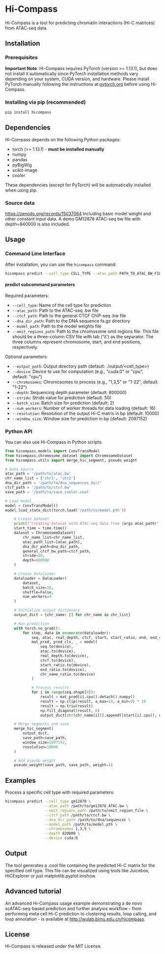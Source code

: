 # Hi-Compass

Hi-Compass is a tool for predicting chromatin interactions (Hi-C matrices) from ATAC-seq data.

## Installation

### Prerequisites

**Important Note**: Hi-Compass requires PyTorch (version >= 1.13.1), but does not install it automatically since PyTorch installation methods vary depending on your system, CUDA version, and hardware. Please install PyTorch manually following the instructions at [pytorch.org](https://pytorch.org/get-started/locally/) before using Hi-Compass.

### Installing via pip (recommended)

```bash
pip install hicompass
```

## Dependencies

Hi-Compass depends on the following Python packages:

- torch (>= 1.13.1) - **must be installed manually**
- numpy
- pandas
- pyBigWig
- scikit-image
- cooler

These dependencies (except for PyTorch) will be automatically installed when using pip.

### Source data 
https://zenodo.org/records/15037064
Including basic model weight and other constant input data. A demo GM12878 ATAC-seq bw file with depth=840000 is also included.

## Usage

### Command Line Interface

After installation, you can use the `hicompass` command:

```bash
hicompass predict --cell_type CELL_TYPE --atac_path PATH_TO_ATAC_BW_FILE --ctcf_path PATH_TO_CTCF_BW_FILE --dna_dir_path PATH_TO_DNA_DIR --omit_regions_path OMIT_REGIONS_PATH --model_path PATH_TO_MODEL
```

#### predict subcommand parameters

Required parameters:
- `--cell_type`: Name of the cell type for prediction
- `--atac_path`: Path to the ATAC-seq .bw file
- `--ctcf_path`: Path to the general CTCF ChIP-seq .bw file
- `--dna_dir_path`: Path to the DNA sequence fa.gz directory
- `--model_path`: Path to the model weights file
- `--omit_regions_path`: Path to the chromosome omit regions file. This file should be a three-column CSV file with tab ('\t') as the separator. The three columns represent chromosome, start, and end positions, respectively.

Optional parameters:
- `--output_path`: Output directory path (default: ./output/<cell_type>)
- `--device`: Device to use for computation (e.g., "cuda:0" or "cpu", default: "cpu")
- `--chromosomes`: Chromosomes to process (e.g., "1,3,5" or "1-22", default: "1-22")
- `--depth`: Sequencing depth parameter (default: 800000)
- `--stride`: Stride value for prediction (default: 50)
- `--batch_size`: Batch size for prediction (default: 2)
- `--num_workers`: Number of worker threads for data loading (default: 16)
- `--resolution`: Resolution of the output Hi-C matrix in bp (default: 10000)
- `--window_size`: Window size for prediction in bp (default: 2097152)

### Python API

You can also use Hi-Compass in Python scripts:

```python
from hicompass.models import ConvTransModel
from hicompass.chromosome_dataset import ChromosomeDataset
from hicompass.utils import merge_hic_segment, pseudo_weight

# Data source
atac_path = '/path/to/atac.bw'
chr_name_list = ['chr1', 'chr2']
dna_dir_path = '/path/to/dna_sequences_dir/'
ctcf_path = '/path/to/ctcf.bw'
save_path = '/path/to/save_cooler.cool'

# Load model
model = ConvTransModel()
model.load_state_dict(torch.load('/path/to/model.pth'))

    # Create dataset
    print(f"Creating dataset with ATAC-seq data from {args.atac_path}")
    start_time = time.time()
    dataset = ChromosomeDataset(
        chr_name_list=chr_name_list,
        atac_path_list=[atac_path],
        dna_dir_path=dna_dir_path,
        general_ctcf_bw_path=ctcf_path,
        stride=50,
        depth=800000
    )

    # Create dataloader
    dataloader = DataLoader(
        dataset,
        batch_size=16,
        shuffle=False,
        num_workers=4
    )

    # Initialize output dictionary
    output_dict = {chr_name: [] for chr_name in chr_list}

    # Run prediction
    with torch.no_grad():
        for step, data in enumerate(dataloader):
            seq, atac, real_depth, ctcf, start, start_ratio, end, end_ratio, chr_name, chr_name_ratio = data
            mat_pred, pred_cls, _ = model(
                seq.to(device),
                atac.to(device),
                real_depth.to(device),
                ctcf.to(device),
                start_ratio.to(device),
                end_ratio.to(device),
                chr_name_ratio.to(device)
            )

            # Process results
            for i in range(seq.shape[0]):
                result = mat_pred[i].cpu().detach().numpy()
                result = np.clip(result, a_max=10, a_min=0) * 10
                result = np.triu(result)
                np.fill_diagonal(result, 0)
                output_dict[str(chr_name[i])].append([start[i].cpu(), end[i].cpu(), result])

    # Merge segments and save
    merge_hic_segment(
        output_dict,
        save_path=save_path,
        window_size=2097152,
        resolution=10000
    )

    # Add pseudo weight
    pseudo_weight(save_path, save_path, weight=1)
```

## Examples

Process a specific cell type with required parameters:

```bash
hicompass predict --cell_type gm12878 \
                  --atac_path /path/to/gm12878_ATAC.bw \
                  --omit_regions_path /path/to/omit_region_file \
                  --ctcf_path /path/to/ctcf.bw \
                  --dna_dir_path /path/to/dna/sequences \
                  --model_path /path/to/model.pth \
                  --chromosomes 1,3,5 \
                  --depth 820000 \
                  --device cuda:0
```

## Output

The tool generates a .cool file containing the predicted Hi-C matrix for the specified cell type.
This file can be visualized using tools like Juicebox, HiCExplorer or just matplotlib.pyplot.imshow.

## Advanced tutorial

An advanced Hi-Compass usage example demonstrating a de novo scATAC-seq-based prediction and further analysis workflow - from performing meta cell Hi-C prediction to clustering results, loop calling, and loop annotation - is available at http://wulab.bjmu.edu.cn/hicompass. 

## License

Hi-Compass is released under the MIT License.
